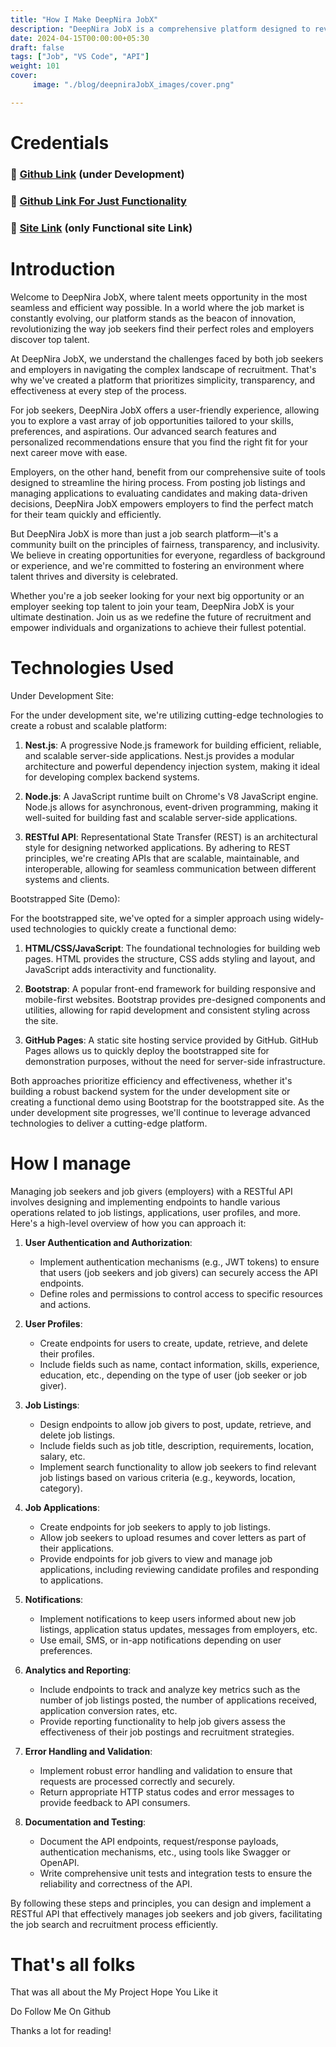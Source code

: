 ```yaml
---
title: "How I Make DeepNira JobX"
description: "DeepNira JobX is a comprehensive platform designed to revolutionize the job search and recruitment process. With a focus on efficiency, transparency, and user experience, DeepNira JobX connects job seekers with employers in a seamless and intuitive manner."
date: 2024-04-15T00:00:00+05:30
draft: false
tags: ["Job", "VS Code", "API"]
weight: 101
cover: 
     image: "./blog/deepniraJobX_images/cover.png"

---
```


# Credentials
### 🔗 [Github Link](https://github.com/thecarlover/DeepNira_JobX.git) (under Development)
### 🔗 [Github Link For Just Functionality](https://github.com/thecarlover/DeepNira-JobX.git)
### 🔗 [Site Link](https://deepnirajobx.netlify.app) (only Functional site Link)

# Introduction
Welcome to DeepNira JobX, where talent meets opportunity in the most seamless and efficient way possible. In a world where the job market is constantly evolving, our platform stands as the beacon of innovation, revolutionizing the way job seekers find their perfect roles and employers discover top talent.

At DeepNira JobX, we understand the challenges faced by both job seekers and employers in navigating the complex landscape of recruitment. That's why we've created a platform that prioritizes simplicity, transparency, and effectiveness at every step of the process.

For job seekers, DeepNira JobX offers a user-friendly experience, allowing you to explore a vast array of job opportunities tailored to your skills, preferences, and aspirations. Our advanced search features and personalized recommendations ensure that you find the right fit for your next career move with ease.

Employers, on the other hand, benefit from our comprehensive suite of tools designed to streamline the hiring process. From posting job listings and managing applications to evaluating candidates and making data-driven decisions, DeepNira JobX empowers employers to find the perfect match for their team quickly and efficiently.

But DeepNira JobX is more than just a job search platform—it's a community built on the principles of fairness, transparency, and inclusivity. We believe in creating opportunities for everyone, regardless of background or experience, and we're committed to fostering an environment where talent thrives and diversity is celebrated.

Whether you're a job seeker looking for your next big opportunity or an employer seeking top talent to join your team, DeepNira JobX is your ultimate destination. Join us as we redefine the future of recruitment and empower individuals and organizations to achieve their fullest potential.


# Technologies Used

Under Development Site:

For the under development site, we're utilizing cutting-edge technologies to create a robust and scalable platform:

1. **Nest.js**: A progressive Node.js framework for building efficient, reliable, and scalable server-side applications. Nest.js provides a modular architecture and powerful dependency injection system, making it ideal for developing complex backend systems.

2. **Node.js**: A JavaScript runtime built on Chrome's V8 JavaScript engine. Node.js allows for asynchronous, event-driven programming, making it well-suited for building fast and scalable server-side applications.

3. **RESTful API**: Representational State Transfer (REST) is an architectural style for designing networked applications. By adhering to REST principles, we're creating APIs that are scalable, maintainable, and interoperable, allowing for seamless communication between different systems and clients.

Bootstrapped Site (Demo):

For the bootstrapped site, we've opted for a simpler approach using widely-used technologies to quickly create a functional demo:

1. **HTML/CSS/JavaScript**: The foundational technologies for building web pages. HTML provides the structure, CSS adds styling and layout, and JavaScript adds interactivity and functionality.

2. **Bootstrap**: A popular front-end framework for building responsive and mobile-first websites. Bootstrap provides pre-designed components and utilities, allowing for rapid development and consistent styling across the site.

3. **GitHub Pages**: A static site hosting service provided by GitHub. GitHub Pages allows us to quickly deploy the bootstrapped site for demonstration purposes, without the need for server-side infrastructure.

Both approaches prioritize efficiency and effectiveness, whether it's building a robust backend system for the under development site or creating a functional demo using Bootstrap for the bootstrapped site. As the under development site progresses, we'll continue to leverage advanced technologies to deliver a cutting-edge platform.


# How I manage

Managing job seekers and job givers (employers) with a RESTful API involves designing and implementing endpoints to handle various operations related to job listings, applications, user profiles, and more. Here's a high-level overview of how you can approach it:

1. **User Authentication and Authorization**:
   - Implement authentication mechanisms (e.g., JWT tokens) to ensure that users (job seekers and job givers) can securely access the API endpoints.
   - Define roles and permissions to control access to specific resources and actions.

2. **User Profiles**:
   - Create endpoints for users to create, update, retrieve, and delete their profiles.
   - Include fields such as name, contact information, skills, experience, education, etc., depending on the type of user (job seeker or job giver).

3. **Job Listings**:
   - Design endpoints to allow job givers to post, update, retrieve, and delete job listings.
   - Include fields such as job title, description, requirements, location, salary, etc.
   - Implement search functionality to allow job seekers to find relevant job listings based on various criteria (e.g., keywords, location, category).

4. **Job Applications**:
   - Create endpoints for job seekers to apply to job listings.
   - Allow job seekers to upload resumes and cover letters as part of their applications.
   - Provide endpoints for job givers to view and manage job applications, including reviewing candidate profiles and responding to applications.

5. **Notifications**:
   - Implement notifications to keep users informed about new job listings, application status updates, messages from employers, etc.
   - Use email, SMS, or in-app notifications depending on user preferences.

6. **Analytics and Reporting**:
   - Include endpoints to track and analyze key metrics such as the number of job listings posted, the number of applications received, application conversion rates, etc.
   - Provide reporting functionality to help job givers assess the effectiveness of their job postings and recruitment strategies.

7. **Error Handling and Validation**:
   - Implement robust error handling and validation to ensure that requests are processed correctly and securely.
   - Return appropriate HTTP status codes and error messages to provide feedback to API consumers.

8. **Documentation and Testing**:
   - Document the API endpoints, request/response payloads, authentication mechanisms, etc., using tools like Swagger or OpenAPI.
   - Write comprehensive unit tests and integration tests to ensure the reliability and correctness of the API.

By following these steps and principles, you can design and implement a RESTful API that effectively manages job seekers and job givers, facilitating the job search and recruitment process efficiently.



# That's all folks
That was all about the My Project Hope You Like it 

Do Follow Me On Github

Thanks a lot for reading!
